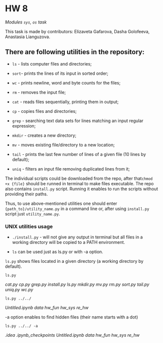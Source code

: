 # HW 8

*_Modules `sys`, `os` task_*

This task is made by contributors: Elizaveta Gafarova, Dasha Golofeeva, Anastasia Lianguzova.

## There are following utilities in the repository:

- `ls` - lists computer files and directories;

- `sort`- prints the lines of its input in sorted order;

- `wc` - prints newline, word and byte counts for the files;

- `rm` - removes the input file;

- `cat` - reads files sequentially, printing them in output;

- `cp` - copies files and directories;

- `grep` - searching text data sets for lines matching an input regular expression;

- `mkdir` - creates a new directory;

- `mv` - moves existing file/directory to a new location;

- `tail` - prints the last few number of lines of a given file (10 lines by default);

- `uniq` - filters an input file removing duplicated lines from it;

The individual scripts could be downloaded from the repo, after that`chmod +x {file}` should be runned in terminal to make files executable. The repo also contains `install.py` script. Running it enables to run the scripts without providing their paths. 

Thus, to use above-mentioned utilities one should enter `{path_to}/utility_name.py` in a command line or, after using `install.py` script just `utility_name.py`. 

### UNIX utilities usage

- `./install.py` - will not give any output in terminal but all files in a working directory will be copied to a PATH environment.  

- `ls` can be used just as ls.py or with -a option. 

`ls.py` shows files located in a given directory (a working directory by default). 

`ls.py`

*cat.py cp.py grep.py install.py ls.py mkdir.py mv.py rm.py sort.py tail.py uniq.py wc.py*

`ls.py ../../`

*Untitled.ipynb data hw_fun hw_sys re_hw*

-a option enables to find hidden files (their name starts with a dot)

`ls.py ../../ -a`

*.idea .ipynb_checkpoints Untitled.ipynb data hw_fun hw_sys re_hw*



















